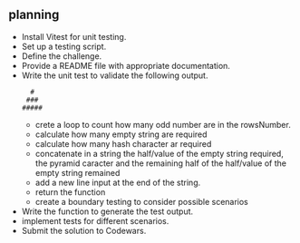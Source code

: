 ## planning

- Install Vitest for unit testing.
- Set up a testing script.
- Define the challenge.
- Provide a README file with appropriate documentation.
- Write the unit test to validate the following output.
  ```
    #
   ###
  #####
  ```
  - crete a loop to count how many odd number are in the rowsNumber.
  - calculate how many empty string are required
  - calculate how many hash character ar required
  - concatenate in a string the half/value of the empty string required, the pyramid caracter and the remaining half of the half/value of the empty string remained
  - add a new line input at the end of the string.
  - return the function
  - create a boundary testing to consider possible scenarios
- Write the function to generate the test output.
- implement tests for different scenarios.
- Submit the solution to Codewars.
